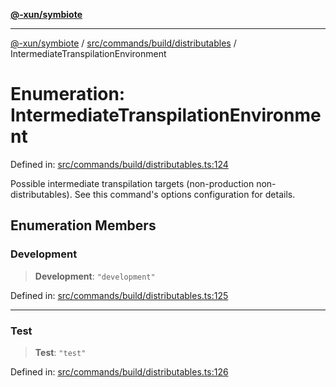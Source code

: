 [**@-xun/symbiote**](../../../../../README.md)

***

[@-xun/symbiote](../../../../../README.md) / [src/commands/build/distributables](../README.md) / IntermediateTranspilationEnvironment

# Enumeration: IntermediateTranspilationEnvironment

Defined in: [src/commands/build/distributables.ts:124](https://github.com/Xunnamius/symbiote/blob/dddfc44396c55ebfc704f8d576edac2868fe28cc/src/commands/build/distributables.ts#L124)

Possible intermediate transpilation targets (non-production
non-distributables). See this command's options configuration for details.

## Enumeration Members

### Development

> **Development**: `"development"`

Defined in: [src/commands/build/distributables.ts:125](https://github.com/Xunnamius/symbiote/blob/dddfc44396c55ebfc704f8d576edac2868fe28cc/src/commands/build/distributables.ts#L125)

***

### Test

> **Test**: `"test"`

Defined in: [src/commands/build/distributables.ts:126](https://github.com/Xunnamius/symbiote/blob/dddfc44396c55ebfc704f8d576edac2868fe28cc/src/commands/build/distributables.ts#L126)
